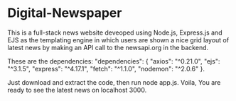 # Digital-Newspaper
This is a full-stack news website deveoped using Node.js, Express.js and EJS as the templating engine in which users are shown a nice grid layout of latest news by making an API call to the newsapi.org in the backend. 

These are the dependencies: "dependencies": {
    "axios": "^0.21.0",
    "ejs": "^3.1.5",
    "express": "^4.17.1",
    "fetch": "^1.1.0",
    "nodemon": "^2.0.6"
  }.
  
  Just download and extract the code, then run node app.js. Voila, You are ready to see the latest news on localhost 3000.
